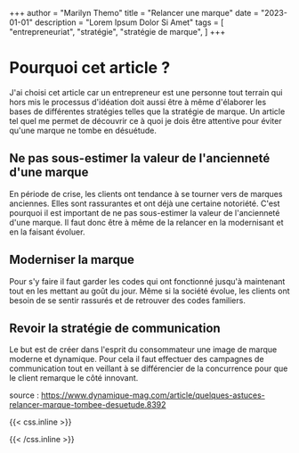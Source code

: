 +++
author = "Marilyn Themo"
title = "Relancer une marque"
date = "2023-01-01"
description = "Lorem Ipsum Dolor Si Amet"
tags = [
    "entrepreneuriat",
    "stratégie",
    "stratégie de marque",
    ]
+++

# Pourquoi cet article ?
J'ai choisi cet article car un entrepreneur est une personne tout terrain qui hors mis le processus d'idéation doit aussi être à même d'élaborer les bases de différentes stratégies telles que la stratégie de marque. Un article tel quel me permet de découvrir ce à quoi je dois être attentive pour éviter qu'une marque ne tombe en désuétude.

## Ne pas sous-estimer la valeur de l'ancienneté d'une marque

En période de crise, les clients ont tendance à se tourner vers de marques anciennes. Elles sont rassurantes et ont déjà une certaine notoriété. C'est pourquoi il est important de ne pas sous-estimer la valeur de l'ancienneté d'une marque. Il faut donc être à même de la relancer en la modernisant et en la faisant évoluer.


## Moderniser la marque

Pour s'y faire il faut garder les codes qui ont fonctionné jusqu'à maintenant tout en les mettant au goût du jour. Même si la société évolue, les clients ont besoin de se sentir rassurés et de retrouver des codes familiers.

## Revoir la stratégie de communication

Le but est de créer dans l'esprit du consommateur une image de marque moderne et dynamique. Pour cela il faut effectuer des campagnes de communication tout en veillant à se différencier de la concurrence pour que le client remarque le côté innovant.

source : https://www.dynamique-mag.com/article/quelques-astuces-relancer-marque-tombee-desuetude.8392

{{< css.inline >}}
<style>
.canon { background: white; width: 100%; height: auto; }
</style>
{{< /css.inline >}}
